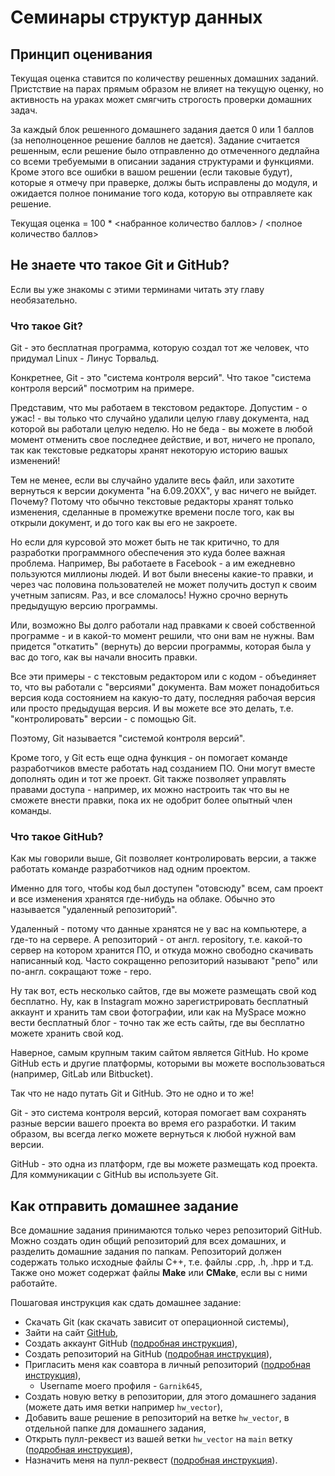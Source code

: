 # Семинары структур данных
## Принцип оценивания
Текущая оценка ставится по количеству решенных домашних заданий.
Пристствие на парах прямым образом не влияет на текущую оценку,
но активность на ураках может смягчить строгость проверки домашних задач.

За каждый блок решенного домашнего задания дается 0 или 1 баллов
(за неполноценное решение баллов не дается).
Задание считается решенным, если решение было отправленно до отмеченного
дедлайна со всеми требуемыми в описании задания структурами и функциями.
Кроме этого все ошибки в вашом решении (если таковые будут),
которые я отмечу при праверке, должы быть исправлены до модуля,
и ожидается полное понимание того кода,
которую вы отправляете как решение.

Текущая оценка = 100 * <набранное количество баллов> / <полное количество баллов>

## Не знаете что такое Git и GitHub?
Если вы уже знакомы с этими терминами читать эту главу необязательно.

### Что такое Git?
Git - это бесплатная программа, которую создал тот же человек,
что придумал Linux - Линус Торвальд.

Конкретнее, Git - это "система контроля версий".
Что такое "система контроля версий" посмотрим на примере.

Представим, что мы работаем в текстовом редакторе.
Допустим - о ужас! - вы только что случайно удалили целую главу документа,
над которой вы работали целую неделю.
Но не беда - вы можете в любой момент отменить свое последнее действие,
и вот, ничего не пропало, так как текстовые редкаторы хранят некоторую историю
вашых изменений!

Тем не менее, если вы случайно удалите весь файл,
или захотите вернуться к версии документа "на 6.09.20ХХ",
у вас ничего не выйдет. Почему?
Потому что обычно текстовые редакторы хранят только изменения,
сделанные в промежутке времени после того, как вы открыли документ,
и до того как вы его не закроете.

Но если для курсовой это может быть не так критично,
то для разработки программного обеспечения это куда более важная проблема.
Например, Вы работаете в Facebook - а им ежедневно пользуются миллионы людей.
И вот были внесены какие-то правки, и через час половина пользователей не может получить доступ к своим учетным записям.
Раз, и все сломалось!
Нужно срочно вернуть предыдущую версию программы.

Или, возможно Вы долго работали над правками к своей собственной программе - и в какой-то момент решили,
что они вам не нужны.
Вам придется "откатить" (вернуть) до версии программы,
которая была у вас до того,
как вы начали вносить правки.

Все эти примеры - с текстовым редактором или с кодом - объединяет то,
что вы работали с "версиями" документа.
Вам может понадобиться версия кода состоянием на какую-то дату,
последняя рабочая версия или просто предыдущая версия.
И вы можете все это делать, т.е. "контролировать" версии -  с помощью Git.

Поэтому, Git называется "системой контроля версий".

Кроме того, у Git есть еще одна функция - он помогает команде разработчиков вместе работать над созданием ПО.
Они могут вместе дополнять один и тот же проект.
Git также позволяет управлять правами доступа - например,
их можно настроить так что вы не сможете внести правки,
пока их не одобрит более опытный член команды.

### Что такое GitHub?
Как мы говорили выше, Git позволяет контролировать версии, а также работать команде разработчиков над одним проектом.

Именно для того, чтобы код был доступен "отовсюду" всем, сам проект и все изменения хранятся где-нибудь на облаке. Обычно это называется "удаленный репозиторий".

Удаленный - потому что данные хранятся не у вас на компьютере,
а где-то на сервере. А репозиторий - от англ. repository, т.е. какой-то сервер на котором хранится ПО,
и откуда можно свободно скачивать написанный код.
Часто сокращенно репозиторий называют "репо" или по-англ. сокращают тоже - repo.

Ну так вот, есть несколько сайтов,
где вы можете размещать свой код бесплатно.
Ну, как в Instagram можно зарегистрировать бесплатный аккаунт и хранить там свои фотографии,
или как на MySpace можно вести бесплатный блог - точно так же есть сайты,
где вы бесплатно можете хранить свой код.

Наверное, самым крупным таким сайтом является GitHub.
Но кроме GitHub есть и другие платформы,
которыми вы можете воспользоваться (например, GitLab или Bitbucket).

Так что не надо путать Git и GitHub. Это не одно и то же!

Git - это система контроля версий,
которая помогает вам сохранять разные версии вашего проекта во время его разработки.
И таким образом, вы всегда легко можете вернуться к любой нужной вам версии.

GitHub - это одна из платформ, где вы можете размещать код проекта.
Для коммуникации с GitHub вы используете Git.

## Как отправить домашнее задание
Все домашние задания принимаются только через репозиторий GitHub.
Можно создать один общий репозиторий для всех домашних, и разделить домашние задания по папкам.
Репозиторий должен содержать только исходные файлы C++, т.е. файлы .cpp, .h, .hpp и т.д.
Также оно может содержат файлы **Make** или **CMake**, если вы с ними работайте.

Пошаговая инструкция как сдать домашнее задание:
* Скачать Git (как скачать зависит от операционной системы),
* Зайти на сайт [GitHub](https://github.com/),
* Создать аккаунт GitHub ([подробная инструкция](https://vertex-academy.com/tutorials/ru/kak-zaregistrirovatsya-na-github/)),
* Создать репозиторий на GitHub ([подробная инструкция](https://vertex-academy.com/tutorials/ru/kak-sozdat-repozitorij-na-github/)),
* Пригласить меня как соавтора в личный репозиторий ([подробная инструкция](https://docs.github.com/en/account-and-profile/setting-up-and-managing-your-personal-account-on-github/managing-access-to-your-personal-repositories/inviting-collaborators-to-a-personal-repository)),
  * Username моего профиля - `Garnik645`,
* Создать новую ветку в репозитории, для этого домашнего задания (можете дать имя ветки например `hw_vector`),
* Добавить ваше решение в репозиторий на ветке `hw_vector`, в отдельной папке для домашнего задания,
* Открыть пулл-реквест из вашей ветки `hw_vector` на `main` ветку ([подробная инструкция](https://isqua.ru/blog/2017/04/12/kak-otkryt-pull-riekviest-v-github-i-nie-oblazhatsia/)),
* Назначить меня на пулл-реквест ([подробная инструкция](https://docs.github.com/en/issues/tracking-your-work-with-issues/assigning-issues-and-pull-requests-to-other-github-users)).
